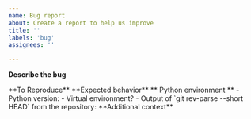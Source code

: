 ```yaml
---
name: Bug report
about: Create a report to help us improve
title: ''
labels: 'bug'
assignees: ''

---
```


**Describe the bug**
<!--A clear and concise description of what the bug is--!>

**To Reproduce**
<!--Steps to reproduce the behavior--!>

**Expected behavior**
<!-- A clear and concise description of what you expected to happen--!>

** Python environment **
- Python version:
- Virtual environment?
- Output of `git rev-parse --short HEAD` from the repository:

**Additional context**
<!--Add any other context about the problem here--!>
